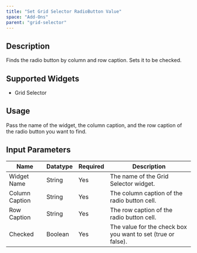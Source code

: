 ```yaml
---
title: "Set Grid Selector RadioButton Value"
space: "Add-Ons"
parent: "grid-selector"
---
```

## Description
Finds the radio button by column and row caption. Sets it to be checked.

## Supported Widgets
+ Grid Selector

## Usage
Pass the name of the widget, the column caption, and the row caption of the radio button you want to find.

## Input Parameters


Name | Datatype | Required | Description
---- | -------- | -------- | ---------------
Widget Name | String | Yes | The name of the Grid Selector widget.
Column Caption | String | Yes | The column caption of the radio button cell.
Row Caption | String | Yes | The row caption of the radio button cell.
Checked | Boolean | Yes | The value for the check box you want to set (true or false).
